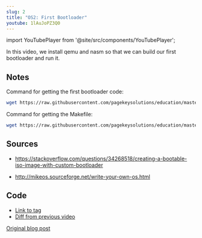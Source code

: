 ```yaml
---
slug: 2
title: "OS2: First Bootloader"
youtube: 1lAuJoPZ3Q0
---
```


import YouTubePlayer from '@site/src/components/YouTubePlayer';

<YouTubePlayer youtubeLink={frontMatter.youtube} />

In this video, we install qemu and nasm so that we can build our first bootloader and run it.

<!--truncate-->

## Notes

Command for getting the first bootloader code:

```bash
wget https://raw.githubusercontent.com/pagekeysolutions/education/master/OS/video2/first.asm
```

Command for getting the Makefile:

```bash
wget https://raw.githubusercontent.com/pagekeysolutions/education/master/OS/video2/Makefile
```

## Sources

* <https://stackoverflow.com/questions/34268518/creating-a-bootable-iso-image-with-custom-bootloader>

* <http://mikeos.sourceforge.net/write-your-own-os.html>

## Code

- [Link to tag](https://github.com/pagekeysolutions/pkos/releases/tag/vid%2Fos002)
- [Diff from previous video](https://github.com/pagekeysolutions/pkos/compare/vid/os001..vid/os002)

[Original blog post](/blog/pkos/2-first-bootloader)